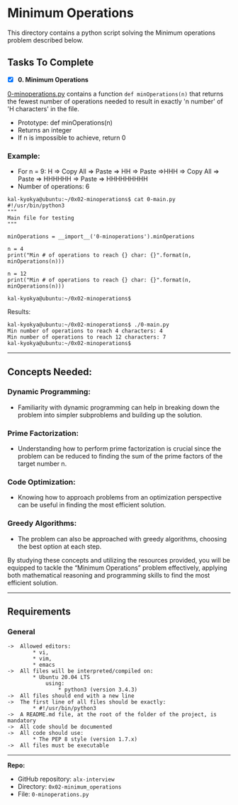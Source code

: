 # Minimum Operations
This directory contains a python script solving the Minimum operations problem described below.

## Tasks To Complete
+ [x] **0. Minimum Operations**

[0-minoperations.py](https://github.com/kal-kyokya/alx-interview/tree/main/0x02-minimum_operations) contains a function `def minOperations(n)` that returns the fewest number of operations needed to result in exactly 'n number' of 'H characters' in the file.

* Prototype: def minOperations(n)
* Returns an integer
* If n is impossible to achieve, return 0

### Example:
* For n = 9:
H => Copy All => Paste => HH => Paste =>HHH => Copy All => Paste => HHHHHH => Paste => HHHHHHHHH
* Number of operations: 6

```
kal-kyokya@ubuntu:~/0x02-minoperations$ cat 0-main.py
#!/usr/bin/python3
"""
Main file for testing
"""

minOperations = __import__('0-minoperations').minOperations

n = 4
print("Min # of operations to reach {} char: {}".format(n, minOperations(n)))

n = 12
print("Min # of operations to reach {} char: {}".format(n, minOperations(n)))

kal-kyokya@ubuntu:~/0x02-minoperations$
```
Results:
```
kal-kyokya@ubuntu:~/0x02-minoperations$ ./0-main.py
Min number of operations to reach 4 characters: 4
Min number of operations to reach 12 characters: 7
kal-kyokya@ubuntu:~/0x02-minoperations$
```

---

## Concepts Needed:

### Dynamic Programming:
* Familiarity with dynamic programming can help in breaking down the problem into simpler subproblems and building up the solution.

### Prime Factorization:
* Understanding how to perform prime factorization is crucial since the problem can be reduced to finding the sum of the prime factors of the target number n.

### Code Optimization:
* Knowing how to approach problems from an optimization perspective can be useful in finding the most efficient solution.

### Greedy Algorithms:
* The problem can also be approached with greedy algorithms, choosing the best option at each step.

By studying these concepts and utilizing the resources provided, you will be equipped to tackle the “Minimum Operations” problem effectively, applying both mathematical reasoning and programming skills to find the most efficient solution.

---

## Requirements
### General

	->	Allowed editors:
			* vi,
			* vim,
			* emacs
	->	All files will be interpreted/compiled on:
			* Ubuntu 20.04 LTS
				using:
					* python3 (version 3.4.3)
	->	All files should end with a new line
	->	The first line of all files should be exactly:
			* #!/usr/bin/python3
	->	A README.md file, at the root of the folder of the project, is mandatory
	->	All code should be documented
	->	All code should use:
			* The PEP 8 style (version 1.7.x)
	->	All files must be executable

---

**Repo:**

-   GitHub repository: `alx-interview`
-   Directory: `0x02-minimum_operations`
-   File: `0-minoperations.py`
